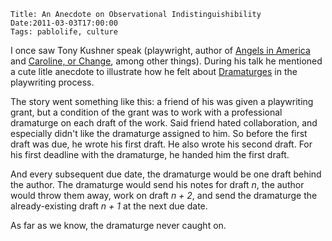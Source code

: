     Title: An Anecdote on Observational Indistinguishibility
    Date:2011-03-03T17:00:00
    Tags: pablolife, culture


I once saw Tony Kushner speak (playwright, author of [Angels in America][1] and
[Caroline, or Change][2], among other things).   During his talk he mentioned a
cute litle anecdote to illustrate how he felt about [Dramaturges][3] in the
playwriting process.

<!-- more -->

The story went something like this:  a friend of his was given a playwriting
grant, but a condition of the grant was to work with a professional dramaturge on
each draft of the work.  Said friend hated collaboration, and especially didn't
like the dramaturge assigned to him.  So before the first draft was due, he wrote
his first draft.  He also wrote his second draft.  For his first deadline
with the dramaturge, he handed him the first draft.

And every subsequent due date, the dramaturge would be one draft behind the
author. The dramaturge would send his notes for draft *n*, the author would throw
them away, work on draft *n + 2*, and send the dramaturge the already-existing
draft *n + 1* at the next due date.

As far as we know, the dramaturge never caught on.

   [1]: http://en.wikipedia.org/wiki/Angels_in_America
   [2]: http://en.wikipedia.org/wiki/Caroline,_or_Change
   [3]: http://en.wikipedia.org/wiki/Dramaturge

